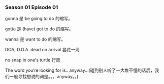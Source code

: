 ### Season 01 Episode 01

gonna 是 be going to do 的缩写。

gotta 是 (have) got to do 的缩写。

wanna 是 want to do 的缩写。

DOA, D.O.A. dead on arrival 昙花一现

no snap in one's turtle 行房

The word you’re looking for is.. anyway…(碰到别人听了一大堆不懂的话后，我们一般寻找想说的词是。。。anyway。。) 
